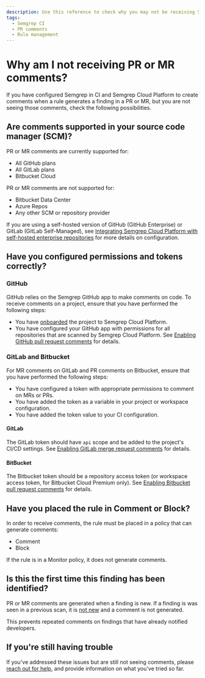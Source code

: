 ```yaml
---
description: Use this reference to check why you may not be receiving Semgrep comments on PRs or MRs.
tags:
  - Semgrep CI
  - PR comments
  - Rule management
---
```


# Why am I not receiving PR or MR comments?

If you have configured Semgrep in CI and Semgrep Cloud Platform to create comments when a rule generates a finding in a PR or MR, but you are not seeing those comments, check the following possibilities.

## Are comments supported in your source code manager (SCM)?

PR or MR comments are currently supported for:

* All GitHub plans
* All GitLab plans
* Bitbucket Cloud

PR or MR comments are not supported for:

* Bitbucket Data Center
* Azure Repos
* Any other SCM or repository provider

If you are using a self-hosted version of GitHub (GitHub Enterprise) or GitLab (GitLab Self-Managed), see [Integrating Semgrep Cloud Platform with self-hosted enterprise repositories](/docs/semgrep-cloud-platform/scm/) for more details on configuration.

## Have you configured permissions and tokens correctly?

### GitHub

GitHub relies on the Semgrep GitHub app to make comments on code. To receive comments on a project, ensure that you have performed the following steps:

* You have [onboarded](/docs/semgrep-code/getting-started/#option-b-adding-a-repository-from-github-gitlab-or-bitbucket) the project to Semgrep Cloud Platform.
* You have configured your GitHub app with permissions for all repositories that are scanned by Semgrep Cloud Platform. See [Enabling GitHub pull request comments](/docs/semgrep-cloud-platform/github-pr-comments/) for details.

### GitLab and Bitbucket

For MR comments on GitLab and PR comments on Bitbucket, ensure that you have performed the following steps:

* You have configured a token with appropriate permissions to comment on MRs or PRs.
* You have added the token as a variable in your project or workspace configuration.
* You have added the token value to your CI configuration.

#### GitLab

The GitLab token should have `api` scope and be added to the project's CI/CD settings. See [Enabling GitLab merge request comments](/docs/semgrep-cloud-platform/gitlab-mr-comments/) for details.

#### BitBucket

The Bitbucket token should be a repository access token (or workspace access token, for Bitbucket Cloud Premium only). See [Enabling Bitbucket pull request comments](/docs/semgrep-cloud-platform/bitbucket-pr-comments/) for details.

## Have you placed the rule in Comment or Block?

In order to receive comments, the rule must be placed in a policy that can generate comments:

* Comment
* Block

If the rule is in a Monitor policy, it does not generate comments.

## Is this the first time this finding has been identified?

PR or MR comments are generated when a finding is new. If a finding is was seen in a previous scan, it is [not new](/docs/semgrep-code/findings/#deduplicating-findings) and a comment is not generated.

This prevents repeated comments on findings that have already notified developers.

## If you're still having trouble

If you've addressed these issues but are still not seeing comments, please [reach out for help](/docs/support/), and provide information on what you've tried so far.

